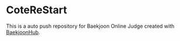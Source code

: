 # CoteReStart
This is a auto push repository for Baekjoon Online Judge created with [BaekjoonHub](https://github.com/BaekjoonHub/BaekjoonHub).
